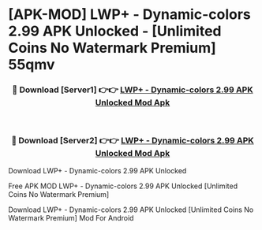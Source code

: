 # [APK-MOD] LWP+ - Dynamic-colors 2.99 APK Unlocked - [Unlimited Coins No Watermark Premium] 55qmv



<div align="center">
<h3>🔴 Download [Server1] 👉👉 <a href="https://momento.my/?title=LWP+_-_Dynamic-colors_2.99_APK_Unlocked">LWP+ - Dynamic-colors 2.99 APK Unlocked Mod Apk</a></h3><br>

<h3>🔴 Download [Server2] 👉👉 <a href="https://momento.my/?title=LWP+_-_Dynamic-colors_2.99_APK_Unlocked">LWP+ - Dynamic-colors 2.99 APK Unlocked Mod Apk</a></h3>
</div>



Download LWP+ - Dynamic-colors 2.99 APK Unlocked 

Free APK MOD LWP+ - Dynamic-colors 2.99 APK Unlocked [Unlimited Coins No Watermark Premium]

Download LWP+ - Dynamic-colors 2.99 APK Unlocked [Unlimited Coins No Watermark Premium] Mod For Android
